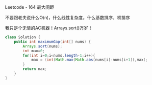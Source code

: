 Leetcode - 164 最大间距

不要跟老夫说什么O(n)，什么线性复杂度，什么基数排序，桶排序

我只是个无情的AC机器！Arrays.sort()万岁！

```java
class Solution {
    public int maximumGap(int[] nums) {
        Arrays.sort(nums);
        int max=0;
        for(int i=0;i<nums.length-1;i++){
            max = (int)Math.max(Math.abs(nums[i]-nums[i+1]),max);
        }
        return max;
    }
}
```

